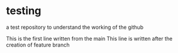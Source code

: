 # testing
a test repository to understand the working of the github

This is the first line written from the main
This line is written after the creation of feature branch
